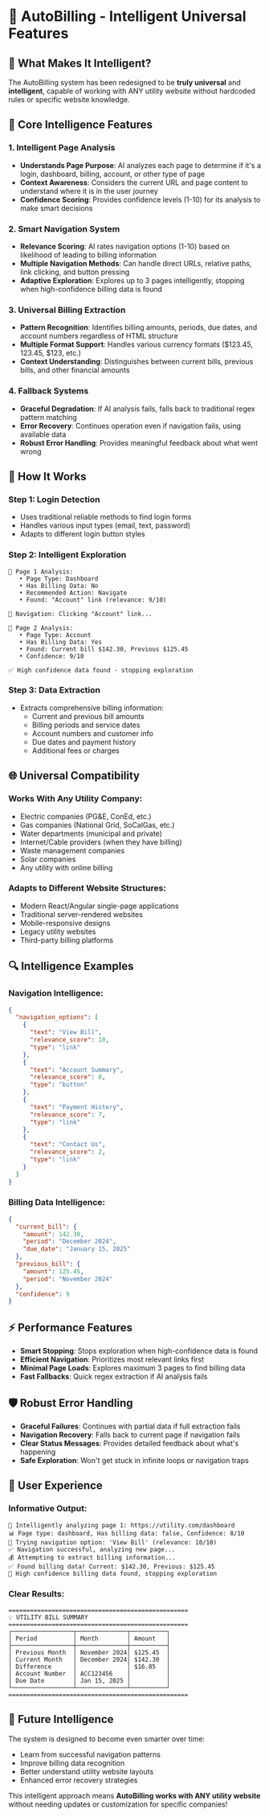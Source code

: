 # 🧠 AutoBilling - Intelligent Universal Features

## 🚀 **What Makes It Intelligent?**

The AutoBilling system has been redesigned to be **truly universal** and **intelligent**, capable of working with ANY utility website without hardcoded rules or specific website knowledge.

## 🤖 **Core Intelligence Features**

### **1. Intelligent Page Analysis**
- **Understands Page Purpose**: AI analyzes each page to determine if it's a login, dashboard, billing, account, or other type of page
- **Context Awareness**: Considers the current URL and page content to understand where it is in the user journey
- **Confidence Scoring**: Provides confidence levels (1-10) for its analysis to make smart decisions

### **2. Smart Navigation System**
- **Relevance Scoring**: AI rates navigation options (1-10) based on likelihood of leading to billing information
- **Multiple Navigation Methods**: Can handle direct URLs, relative paths, link clicking, and button pressing
- **Adaptive Exploration**: Explores up to 3 pages intelligently, stopping when high-confidence billing data is found

### **3. Universal Billing Extraction**
- **Pattern Recognition**: Identifies billing amounts, periods, due dates, and account numbers regardless of HTML structure
- **Multiple Format Support**: Handles various currency formats ($123.45, 123.45, $123, etc.)
- **Context Understanding**: Distinguishes between current bills, previous bills, and other financial amounts

### **4. Fallback Systems**
- **Graceful Degradation**: If AI analysis fails, falls back to traditional regex pattern matching
- **Error Recovery**: Continues operation even if navigation fails, using available data
- **Robust Error Handling**: Provides meaningful feedback about what went wrong

## 🎯 **How It Works**

### **Step 1: Login Detection**
- Uses traditional reliable methods to find login forms
- Handles various input types (email, text, password)
- Adapts to different login button styles

### **Step 2: Intelligent Exploration**
```
🧠 Page 1 Analysis:
   • Page Type: Dashboard
   • Has Billing Data: No
   • Recommended Action: Navigate
   • Found: "Account" link (relevance: 9/10)

🧭 Navigation: Clicking "Account" link...

🧠 Page 2 Analysis:
   • Page Type: Account
   • Has Billing Data: Yes
   • Found: Current bill $142.30, Previous $125.45
   • Confidence: 9/10
   
✅ High confidence data found - stopping exploration
```

### **Step 3: Data Extraction**
- Extracts comprehensive billing information:
  - Current and previous bill amounts
  - Billing periods and service dates
  - Account numbers and customer info
  - Due dates and payment history
  - Additional fees or charges

## 🌐 **Universal Compatibility**

### **Works With Any Utility Company:**
- Electric companies (PG&E, ConEd, etc.)
- Gas companies (National Grid, SoCalGas, etc.)
- Water departments (municipal and private)
- Internet/Cable providers (when they have billing)
- Waste management companies
- Solar companies
- Any utility with online billing

### **Adapts to Different Website Structures:**
- Modern React/Angular single-page applications
- Traditional server-rendered websites
- Mobile-responsive designs
- Legacy utility websites
- Third-party billing platforms

## 🔍 **Intelligence Examples**

### **Navigation Intelligence:**
```json
{
  "navigation_options": [
    {
      "text": "View Bill",
      "relevance_score": 10,
      "type": "link"
    },
    {
      "text": "Account Summary", 
      "relevance_score": 8,
      "type": "button"
    },
    {
      "text": "Payment History",
      "relevance_score": 7,
      "type": "link"
    },
    {
      "text": "Contact Us",
      "relevance_score": 2,
      "type": "link"
    }
  ]
}
```

### **Billing Data Intelligence:**
```json
{
  "current_bill": {
    "amount": 142.30,
    "period": "December 2024",
    "due_date": "January 15, 2025"
  },
  "previous_bill": {
    "amount": 125.45,
    "period": "November 2024"
  },
  "confidence": 9
}
```

## ⚡ **Performance Features**

- **Smart Stopping**: Stops exploration when high-confidence data is found
- **Efficient Navigation**: Prioritizes most relevant links first
- **Minimal Page Loads**: Explores maximum 3 pages to find billing data
- **Fast Fallbacks**: Quick regex extraction if AI analysis fails

## 🛡️ **Robust Error Handling**

- **Graceful Failures**: Continues with partial data if full extraction fails
- **Navigation Recovery**: Falls back to current page if navigation fails
- **Clear Status Messages**: Provides detailed feedback about what's happening
- **Safe Exploration**: Won't get stuck in infinite loops or navigation traps

## 🎨 **User Experience**

### **Informative Output:**
```
🧠 Intelligently analyzing page 1: https://utility.com/dashboard
📊 Page type: dashboard, Has billing data: false, Confidence: 8/10
🧭 Trying navigation option: 'View Bill' (relevance: 10/10)
✅ Navigation successful, analyzing new page...
💰 Attempting to extract billing information...
✅ Found billing data! Current: $142.30, Previous: $125.45
🎯 High confidence billing data found, stopping exploration
```

### **Clear Results:**
```
==================================================
💡 UTILITY BILL SUMMARY
==================================================
┌─────────────────┬──────────────┬──────────┐
│ Period          │ Month        │ Amount   │
├─────────────────┼──────────────┼──────────┤
│ Previous Month  │ November 2024│ $125.45  │
│ Current Month   │ December 2024│ $142.30  │
│ Difference      │              │ $16.85   │
│ Account Number  │ ACC123456    │          │
│ Due Date        │ Jan 15, 2025 │          │
└─────────────────┴──────────────┴──────────┘
==================================================
```

## 🔮 **Future Intelligence**

The system is designed to become even smarter over time:
- Learn from successful navigation patterns
- Improve billing data recognition
- Better understand utility website layouts
- Enhanced error recovery strategies

This intelligent approach means **AutoBilling works with ANY utility website** without needing updates or customization for specific companies! 